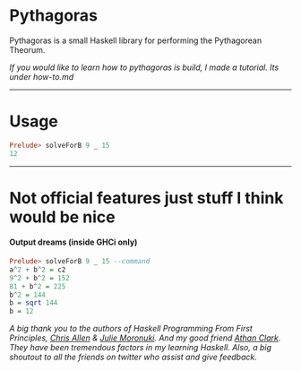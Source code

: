 # Pythagoras
Pythagoras is a small Haskell library for performing the Pythagorean Theorum.

_If you would like to learn how to pythagoras is build, I made a tutorial. Its under how-to.md_


---

# Usage
```haskell
Prelude> solveForB 9 _ 15
12
```

---
# Not official features just stuff I think would be nice

#### Output dreams (inside GHCi only)

```haskell
Prelude> solveForB 9 _ 15 --command
a^2 + b^2 = c2
9^2 + b^2 = 152
81 + b^2 = 225
b^2 = 144
b = sqrt 144
b = 12
```

_A big thank you to the authors of Haskell Programming From First Principles, [Chris Allen](http://twitter.com/bitemyapp) & [Julie Moronuki](https://twitter.com/argumatronic). And my good friend [Athan Clark](https://twitter.com/athan__). They have been tremendous factors in my learning Haskell. Also, a big shoutout to all the friends on twitter who assist and give feedback._

